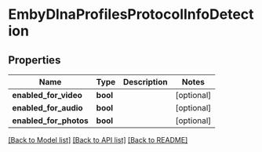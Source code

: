 # EmbyDlnaProfilesProtocolInfoDetection

## Properties
Name | Type | Description | Notes
------------ | ------------- | ------------- | -------------
**enabled_for_video** | **bool** |  | [optional] 
**enabled_for_audio** | **bool** |  | [optional] 
**enabled_for_photos** | **bool** |  | [optional] 

[[Back to Model list]](../README.md#documentation-for-models) [[Back to API list]](../README.md#documentation-for-api-endpoints) [[Back to README]](../README.md)

